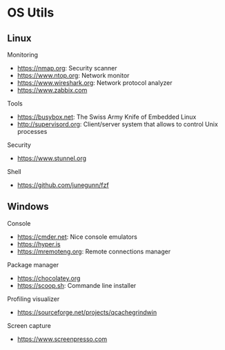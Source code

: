 # OS Utils

## Linux
Monitoring
* https://nmap.org: Security scanner
* https://www.ntop.org: Network monitor
* https://www.wireshark.org: Network protocol analyzer
* https://www.zabbix.com

Tools
* https://busybox.net: The Swiss Army Knife of Embedded Linux
* http://supervisord.org: Client/server system that allows to control Unix processes

Security
* https://www.stunnel.org

Shell
* https://github.com/junegunn/fzf

## Windows
Console
* https://cmder.net: Nice console emulators
* https://hyper.is
* https://mremoteng.org: Remote connections manager

Package manager
* https://chocolatey.org
* https://scoop.sh: Commande line installer

Profiling visualizer
* https://sourceforge.net/projects/qcachegrindwin

Screen capture
* https://www.screenpresso.com
